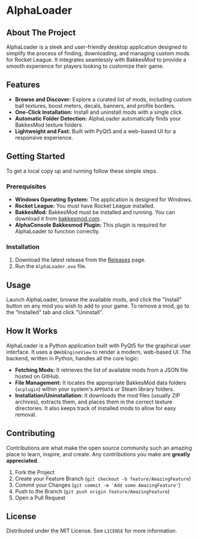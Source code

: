 # AlphaLoader

## About The Project

AlphaLoader is a sleek and user-friendly desktop application designed to simplify the process of finding, downloading, and managing custom mods for Rocket League. It integrates seamlessly with BakkesMod to provide a smooth experience for players looking to customize their game.

## Features

- **Browse and Discover:** Explore a curated list of mods, including custom ball textures, boost meters, decals, banners, and profile borders.
- **One-Click Installation:** Install and uninstall mods with a single click.
- **Automatic Folder Detection:** AlphaLoader automatically finds your BakkesMod texture folders.
- **Lightweight and Fast:** Built with PyQt5 and a web-based UI for a responsive experience.

## Getting Started

To get a local copy up and running follow these simple steps.

### Prerequisites

- **Windows Operating System:** The application is designed for Windows.
- **Rocket League:** You must have Rocket League installed.
- **BakkesMod:** BakkesMod must be installed and running. You can download it from [bakkesmod.com](https://www.bakkesmod.com/).
- **AlphaConsole Bakkesmod Plugin:** This plugin is required for AlphaLoader to function correctly.

### Installation

1. Download the latest release from the [Releases](https://github.com/your_username/AlphaLoader/releases) page.
2. Run the `AlphaLoader.exe` file.

## Usage

Launch AlphaLoader, browse the available mods, and click the "Install" button on any mod you wish to add to your game. To remove a mod, go to the "Installed" tab and click "Uninstall".

## How It Works

AlphaLoader is a Python application built with PyQt5 for the graphical user interface. It uses a `QWebEngineView` to render a modern, web-based UI. The backend, written in Python, handles all the core logic:

- **Fetching Mods:** It retrieves the list of available mods from a JSON file hosted on GitHub.
- **File Management:** It locates the appropriate BakkesMod data folders (`acplugin`) within your system's `APPDATA` or Steam library folders.
- **Installation/Uninstallation:** It downloads the mod files (usually ZIP archives), extracts them, and places them in the correct texture directories. It also keeps track of installed mods to allow for easy removal.

## Contributing

Contributions are what make the open source community such an amazing place to learn, inspire, and create. Any contributions you make are **greatly appreciated**.

1. Fork the Project
2. Create your Feature Branch (`git checkout -b feature/AmazingFeature`)
3. Commit your Changes (`git commit -m 'Add some AmazingFeature'`)
4. Push to the Branch (`git push origin feature/AmazingFeature`)
5. Open a Pull Request

## License

Distributed under the MIT License. See `LICENSE` for more information.
